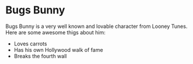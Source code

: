 # Bugs Bunny


Bugs Bunny is a very well known and lovable character from Looney Tunes. Here are some awesome thigs about him:
* Loves carrots
* Has his own Hollywood walk of fame
* Breaks the fourth wall

